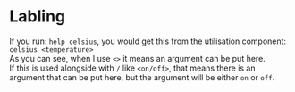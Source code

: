 # Labling
If you run: `help celsius`, you would get this from the utilisation component: `celsius <temperature>`      
As you can see, when I use `<>` it means an argument can be put here.     
If this is used alongside with `/` like `<on/off>`, that means there is an argument that can be put here, but the argument will be either `on` or `off`. 
